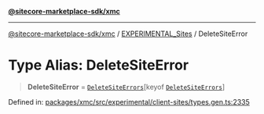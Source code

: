 [**@sitecore-marketplace-sdk/xmc**](../../../../README.md)

***

[@sitecore-marketplace-sdk/xmc](../../../../README.md) / [EXPERIMENTAL\_Sites](../README.md) / DeleteSiteError

# Type Alias: DeleteSiteError

> **DeleteSiteError** = [`DeleteSiteErrors`](DeleteSiteErrors.md)\[keyof [`DeleteSiteErrors`](DeleteSiteErrors.md)\]

Defined in: [packages/xmc/src/experimental/client-sites/types.gen.ts:2335](https://github.com/Sitecore/marketplace-sdk/blob/main/packages/xmc/src/experimental/client-sites/types.gen.ts#L2335)
